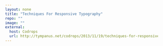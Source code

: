 ```yaml
---
layout: none
title: "Techniques For Responsive Typography"
repo: ""
image: ""
external:
  host: Codrops
  url: http://tympanus.net/codrops/2013/11/19/techniques-for-responsive-typography/
---
```

